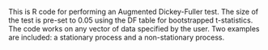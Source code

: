 This is R code for performing an Augmented Dickey-Fuller test. The size of the test is pre-set to 0.05 using the DF table for bootstrapped t-statistics.
The code works on any vector of data specified by the user. 
Two examples are included: a stationary process and a non-stationary process. 
